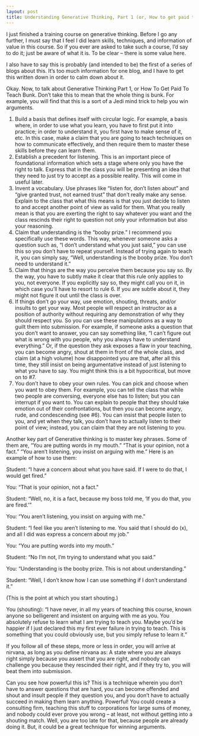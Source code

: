 ```yaml
---
layout: post
title: Understanding Generative Thinking, Part 1 (or, How to get paid to teach bunk)
---
```


I just finished a training course on generative thinking. Before I go any further, I must say that I feel I did learn skills, techniques, and information of value in this course. So if you ever are asked to take such a course, I’d say to do it; just be aware of what it is. To be clear – there is some value here.

I also have to say this is probably (and intended to be) the first of a series of blogs about this. It’s too much information for one blog, and I have to get this written down in order to calm down about it.

Okay. Now, to talk about Generative Thinking Part 1, or How To Get Paid To Teach Bunk. Don’t take this to mean that the whole thing is bunk. For example, you will find that this is a sort of a Jedi mind trick to help you win arguments.

1. Build a basis that defines itself with circular logic. For example, a basis where, in order to use what you learn, you have to first put it into practice; in order to understand it, you first have to make sense of it, etc. In this case, make a claim that you are going to teach techniques on how to communicate effectively, and then require them to master these skills before they can learn them.
2. Establish a precedent for listening. This is an important piece of foundational information which sets a stage where only you have the right to talk. Express that in the class you will be presenting an idea that they need to just try to accept as a possible reality. This will come in useful later.
3. Invent a vocabulary. Use phrases like “listen for, don’t listen about” and “give granted trust, not earned trust” that don’t really make any sense. Explain to the class that what this means is that you just decide to listen to and accept another point of view as valid for them. What you really mean is that you are exerting the right to say whatever you want and the class rescinds their right to question not only your information but also your reasoning.
4. Claim that understanding is the “booby prize.” I recommend you specifically use these words. This way, whenever someone asks a question such as, “I don’t understand what you just said,” you can use this so you don’t have to repeat yourself. Instead of trying again to teach it, you can simply say, “Well, understanding is the booby prize. You don’t need to understand it.”
5. Claim that things are the way you perceive them because you say so. By the way, you have to subtly make it clear that this rule only applies to you, not everyone. If you explicitly say so, they might call you on it, in which case you’ll have to resort to rule 6. If you are subtle about it, they might not figure it out until the class is over.
6. If things don’t go your way, use emotion, shouting, threats, and/or insults to get your way. Most people will respect an instructor as a position of authority without requiring any demonstration of why they should respect you. So you can use these manipulations as a way to guilt them into submission. For example, if someone asks a question that you don’t want to answer, you can say something like, “I can’t figure out what is wrong with you people, why you always have to understand everything.” Or, if the question they ask exposes a flaw in your teaching, you can become angry, shout at them in front of the whole class, and claim (at a high volume) how disappointed you are that, after all this time, they still insist on being argumentative instead of just listening to what you have to say. You might think this is a bit hypocritical, but move on to #7.
7. You don’t have to obey your own rules. You can pick and choose when you want to obey them. For example, you can tell the class that while two people are conversing, everyone else has to listen; but you can interrupt if you want to. You can explain to people that they should take emotion out of their confrontations, but then you can become angry, rude, and condescending (see #6). You can insist that people listen to you, and yet when they talk, you don’t have to actually listen to their point of view; instead, you can claim that they are not listening to you.

Another key part of Generative thinking is to master key phrases. Some of them are, “You are putting words in my mouth.” “That is your opinion, not a fact.” “You aren’t listening, you insist on arguing with me.” Here is an example of how to use them:

Student: “I have a concern about what you have said. If I were to do that, I would get fired.”

You: “That is your opinion, not a fact."

Student: “Well, no, it is a fact, because my boss told me, ‘If you do that, you are fired.'”

You: “You aren’t listening, you insist on arguing with me.”

Student: “I feel like you aren’t listening to me. You said that I should do (x), and all I did was express a concern about my job.”

You: “You are putting words into my mouth.”

Student: “No I’m not, I’m trying to understand what you said.”

You: “Understanding is the booby prize. This is not about understanding.”

Student: “Well, I don’t know how I can use something if I don’t understand it.”

(This is the point at which you start shouting.)

You (shouting): “I have never, in all my years of teaching this course, known anyone so belligerent and insistent on arguing with me as you. You absolutely refuse to learn what I am trying to teach you. Maybe you’d be happier if I just declared this my first ever failure in trying to teach. This is something that you could obviously use, but you simply refuse to learn it.”

If you follow all of these steps, more or less in order, you will arrive at nirvana, as long as you define nirvana as:  A state where you are always right simply because you assert that you are right, and nobody can challenge you because they rescinded their right, and if they try to, you will beat them into submission.

Can you see how powerful this is? This is a technique wherein you don’t have to answer questions that are hard, you can become offended and shout and insult people if they question you, and you don’t have to actually succeed in making them learn anything. Powerful! You could create a consulting firm, teaching this stuff to corporations for large sums of money, and nobody could ever prove you wrong – at least, not without getting into a shouting match. Well, you are too late for that, because people are already doing it. But, it could be a great technique for winning arguments.